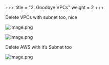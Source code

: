 +++
title = "2. Goodbye VPCs"
weight = 2
+++


Delete VPCs with subnet too, nice


![image.png](/images/008-viii-clean-it-up/34-678091-image.png)


![image.png](/images/008-viii-clean-it-up/34-528360-image.png)


Delete AWS with it’s Subnet too


![image.png](/images/008-viii-clean-it-up/34-942618-image.png)


